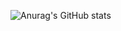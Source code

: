 ![Anurag's GitHub stats](https://github-readme-stats.vercel.app/api?username=kimujae&show_icons=true&theme=radical)
